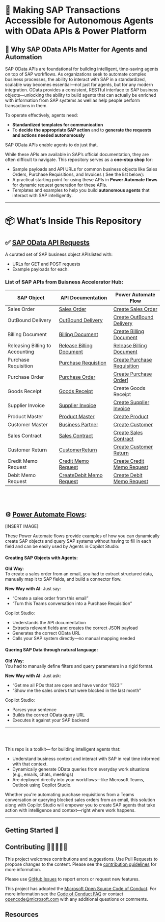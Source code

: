 # 🤖 Making SAP Transactions Accessible for Autonomous Agents with OData APIs & Power Platform


## 🚀 Why SAP OData APIs Matter for Agents and Automation

SAP OData APIs are foundational for building intelligent, time-saving agents on top of SAP workflows. As organizations seek to automate complex business processes, the ability to interact with SAP in a standardized, scalable way becomes essential—not just for agents, but for any modern integration. OData provides a consistent, RESTful interface to SAP business objects—unlocking the ability to build agents that can actually be enriched with  information from SAP systems as well as help people perform transactions in them.

To operate effectively, agents need:

- **Standardized templates for communication**  
- To **decide the appropriate SAP action**  and to **generate the requests and actions needed autonomously**

 SAP OData APIs enable agents to do just that.

While these APIs are available in SAP’s official documentation, they are often difficult to navigate. This repository serves as a **one-stop shop** for:

- Sample payloads and API URLs for common business objects like Sales Orders, Purchase Requisitions, and Invoices ( See the list below):
- A practical starting point for using these APIs in **Power Automate flows**  for dynamic request generation for these APIs.
- Templates and examples to help you build **autonomous agents** that interact with SAP intelligently.

---

# 📦 What’s Inside This Repository<br>

## ✅ [SAP OData API Requests](https://github.com/Azure-Samples/sap-odata-api-guide-copilot/blob/main/SAP%20OData%20API%20Reference.md)<br>

A curated set of SAP business object APIslisted with:
- URLs for GET and POST requests
- Example payloads for each.
  

### List of SAP APIs from Buisness Accelerator Hub:

| **SAP Object** | **API Documentation** | **Power Automate Flow** |
|----------------|-----------------------|-------------------------|
| Sales Order | [Sales Order](https://github.com/Azure-Samples/sap-odata-api-guide-copilot/blob/main/Createsalesorder.zip) |[Create Sales Order](https://github.com/Azure-Samples/sap-odata-api-guide-copilot/blob/main/Createsalesorder.zip)|
| OutBound Delivery | [OutBound Delivery](https://github.com/noopurav/ordertocashsteps/tree/main?tab=readme-ov-file#deliver-the-goods-vl01n) | [Create OutBound Delivery](https://github.com/Azure-Samples/sap-odata-api-guide-copilot/blob/main/CreateOutboundDelivery.zip) |
| Billing Document | [Billing Document](https://github.com/noopurav/ordertocashsteps/tree/main?tab=readme-ov-file#billing-the-sales-order-vf01) | [Create Billing Document](https://github.com/Azure-Samples/sap-odata-api-guide-copilot/blob/main/Createsalesorder.zip) |
| Releasing Billing to Accounting | [Release Billing Document](https://github.com/noopurav/ordertocashsteps/tree/main#release-billing-document-to-fi-accounting-vf02) | [Release Billing Document](https://github.com/Azure-Samples/sap-odata-api-guide-copilot/blob/main/Createsalesorder.zip)|
| Purchase Requisition | [Purchase Requistion](https://github.com/noopurav/ordertocashsteps/tree/main?tab=readme-ov-file#purchase-requisition) | [Create Purchase Requisition](https://github.com/Azure-Samples/sap-odata-api-guide-copilot/blob/main/CreatePurchaseRequistion.zip)  | 
| Purchase Order | [Purchase Order](https://github.com/noopurav/ordertocashsteps/tree/main?tab=readme-ov-file#create-purchase-order) | [Create Purchase Order](https://github.com/noopurav/ordertocashsteps/blob/main/CreatePurchaseOrder.zip)] | 
| Goods Receipt |  [Goods Receipt](https://github.com/noopurav/ordertocashsteps/tree/main?tab=readme-ov-file#goods-receipt )   |   Create Goods Receipt  |
| Supplier Invoice | [Supplier Invoice]( https://github.com/noopurav/ordertocashsteps/tree/main?tab=readme-ov-file#supplier-invoice) | [Create Supplier Invoice](https://github.com/Azure-Samples/sap-odata-api-guide-copilot/blob/main/CreateSupplierInvoice.zip)|
| Product Master | [Product Master](https://github.com/noopurav/ordertocashsteps/tree/main?tab=readme-ov-file#manage-product-master-data) | [Create Product](https://github.com/Azure-Samples/sap-odata-api-guide-copilot/blob/main/CreateAproduct.zip)    |
| Customer Master |[ Business Partner](https://github.com/noopurav/ordertocashsteps/tree/main?tab=readme-ov-file#manage-customer-master-dat) |  [Create Customer](https://github.com/Azure-Samples/sap-odata-api-guide-copilot/blob/main/CreateACustomer.zip)  |
| Sales Contract | [Sales Contract](https://github.com/noopurav/ordertocashsteps/tree/main?tab=readme-ov-file#manage-sales-contracts) |    [Create Sales Contract](https://github.com/Azure-Samples/sap-odata-api-guide-copilot/blob/main/CreateSalesContract.zip)    |
| Customer Return | [CustomerReturn](https://github.com/noopurav/ordertocashsteps/tree/main?tab=readme-ov-file#-manage-customer-returns) | [Create Customer Return](https://github.com/Azure-Samples/sap-odata-api-guide-copilot/blob/main/CreateCustomerReturn.zip)  |
| Credit Memo Request | [Credit Memo Request](https://github.com/noopurav/ordertocashsteps/tree/main?tab=readme-ov-file#manage-credit-memo-requests)  |  [Create Credit Memo Request](https://github.com/Azure-Samples/sap-odata-api-guide-copilot/blob/main/CreditMemoRequest.zip)  |
| Debit Memo Request | [CreateDebit Memo Request](https://github.com/noopurav/ordertocashsteps/tree/main?tab=readme-ov-file#manage-debit-memo-requests) | [Create Debit Memo Request](https://github.com/Azure-Samples/sap-odata-api-guide-copilot/blob/main/CreateDebitmemoRequest.zip)  |
<br><br>

## ⚙️ [Power Automate Flows](https://github.com/Azure-Samples/sap-odata-api-guide-copilot/tree/main/PowerAutomateFlows):

[INSERT IMAGE] <br>

These Power Automate flows provide examples of how you can dynamically create SAP objects and query SAP systems without having to fill in each field and can be easily used by Agents in Copilot Studio: <br>
#### Creating SAP Objects with Agents:

**Old Way**:  
To create a sales order from an email, you had to extract structured data, manually map it to SAP fields, and build a connector flow.

**New Way with AI**: Just say:

- “Create a sales order from this email”  
- “Turn this Teams conversation into a Purchase Requisition”

Copilot Studio:

- Understands the API documentation  
- Extracts relevant fields and creates the correct JSON payload  
- Generates the correct OData URL  
- Calls your SAP system directly—no manual mapping needed

#### Quering SAP Data through natural language:

**Old Way**:  
You had to manually define filters and query parameters in a rigid format.

**New Way with AI**: Just ask:

- “Get me all POs that are open and have vendor ‘1023’”  
- “Show me the sales orders that were blocked in the last month”

Copilot Studio:

- Parses your sentence  
- Builds the correct OData query URL  
- Executes it against your SAP backend

---
<br><br>

This repo is a toolkit— for building intelligent agents  that:
- Understand business context and interact with SAP in real time informed with that context. 
- Dynamically generate OData queries from everyday work situations (e.g., emails, chats, meetings)  
- Are deployed directly into your workflows—like Microsoft Teams, Outlook using Copilot Studio. 

Whether you're automating purchase requisitions from a Teams conversation or querying blocked sales orders from an email, this solution along with Copilot Studio will empower you to create SAP agents that take action with intelligence and context—right where work happens.

---



## Getting Started 🛫

## Contributing 👩🏼‍🤝‍👨🏽

This project welcomes contributions and suggestions. Use Pull Requests to propose changes to the content. Please see the [contribution guidelines](CONTRIBUTING.md) for more information.

Please use [GitHub Issues](https://github.com/Azure-Samples/sap-odata-api-guide-copilot/issues) to report errors or request new features.

This project has adopted the [Microsoft Open Source Code of Conduct](https://opensource.microsoft.com/codeofconduct/). For more information see the [Code of Conduct FAQ](https://opensource.microsoft.com/codeofconduct/faq/) or contact [opencode@microsoft.com](opencode@microsoft.com) with any additional questions or comments.

## Resources
